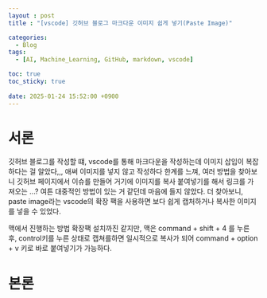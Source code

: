 ```yaml
---
layout : post
title : "[vscode] 깃허브 블로그 마크다운 이미지 쉽게 넣기(Paste Image)"

categories:
  - Blog
tags:
  - [AI, Machine_Learning, GitHub, markdown, vscode]

toc: true
toc_sticky: true
 
date: 2025-01-24 15:52:00 +0900
---
```


# 서론
깃허브 블로그를 작성할 떄, vscode를 통해 마크다운을 작성하는데 이미지 삽입이 복잡하다는 걸 알았다,,, 애써 이미지를 넣지 않고 작성하다 한계를 느껴, 여러 방법을 찾아보니 깃허브 페이지에서 이슈를 만들어 거기에 이미지를 복사 붙여넣기를 해서 링크를 가져오는 ...? 여튼 대중적인 방법이 있는 거 같던데 마음에 들지 않았다. 더 찾아보니, paste image라는 vscode의 확장 팩을 사용하면 보다 쉽게 캡처하거나 복사한 이미지를 넣을 수 있었다.

맥에서 진행하는 방법
확장팩 설치까진 같지만, 맥은 command + shift + 4 를 누른 후, control키를 누른 상태로 캡쳐를하면 일시적으로 복사가 되어 command + option + v 키로 바로 붙여넣기가 가능하다. 
# 본론
